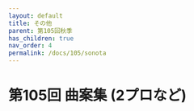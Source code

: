 ```yaml
---
layout: default
title: その他
parent: 第105回秋季
has_children: true
nav_order: 4
permalink: /docs/105/sonota
---
```



# 第105回 曲案集 (2プロなど)